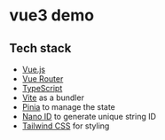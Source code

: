 # vue3 demo

## Tech stack

- [Vue.js](https://vuejs.org/)
- [Vue Router](https://router.vuejs.org/)
- [TypeScript](https://www.typescriptlang.org/)
- [Vite](https://vitejs.dev/) as a bundler
- [Pinia](https://pinia.vuejs.org/) to manage the state
- [Nano ID](https://github.com/ai/nanoid) to generate unique string ID
- [Tailwind CSS](https://tailwindcss.com/) for styling
